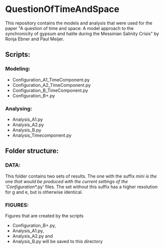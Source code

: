 # QuestionOfTimeAndSpace
This repository contains the models and analysis that were used for the paper "A question of time and space: A model approach to the synchronicity of gypsum and halite during the Messinian Salinity Crisis" by Ronja Ebner and Paul Meijer.

## Scripts:
### Modeling:
- Configuration_A1_TimeComponent.py
- Configuration_A2_TimeComponent.py
- Configuration_B_TimeComponent.py
- Configuration_B+.py

### Analysing:
- Analysis_A1.py
- Analysis_A2.py
- Analysis_B.py
- Analysis_Timecomponent.py

  
## Folder structure:
### DATA:
This folder contains two sets of results. The one with the suffix _mini is the one that would be produced with the current settings of the 'Configuration_*.py' files. The set without this suffix has a higher resolution for g and e, but is otherwise identical.

### FIGURES:
Figures that are created by the scripts
- Configuration_B+.py,
- Analysis_A1.py,
- Analysis_A2.py and
- Analysis_B.py
will be saved to this directory


